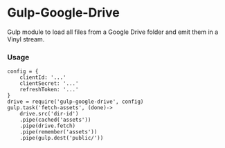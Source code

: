 # Gulp-Google-Drive

Gulp module to load all files from a Google Drive folder and emit them in a Vinyl stream.

### Usage

    config = {
        clientId: '...'
        clientSecret: '...'
        refreshToken: '...'
    }
    drive = require('gulp-google-drive', config)
    gulp.task('fetch-assets', (done)->
        drive.src('dir-id')
        .pipe(cached('assets'))
        .pipe(drive.fetch)
        .pipe(remember('assets'))
        .pipe(gulp.dest('public/'))
